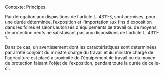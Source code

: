 Contexte: Principes.

Par dérogation aux dispositions de l'article L. 4311-3, sont permises, pour une durée déterminée, l'exposition et l'importation aux fins d'exposition dans les foires et salons autorisés d'équipements de travail ou de moyens de protection neufs ne satisfaisant pas aux dispositions de l'article L. 4311-1.

Dans ce cas, un avertissement dont les caractéristiques sont déterminées par arrêté conjoint du ministre chargé du travail et du ministre chargé de l'agriculture est placé à proximité de l'équipement de travail ou du moyen de protection faisant l'objet de l'exposition, pendant toute la durée de celle-ci.